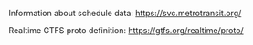Information about schedule data: https://svc.metrotransit.org/

Realtime GTFS proto definition: https://gtfs.org/realtime/proto/
